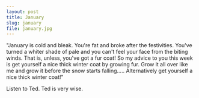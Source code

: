 ```yaml
---
layout: post
title: January
slug: january
file: january.jpg
---
```


<p>&quot;January is cold and bleak.
You&#39;re fat and broke after the festivities.
You&#39;ve turned a whiter shade of pale and you can&#39;t feel your face from the biting winds.
That is, unless, you&#39;ve got a fur coat!
So my advice to you this week is get yourself a nice thick winter coat by growing fur. Grow it all over like me and grow it before the snow starts falling.....
Alternatively get yourself a nice thick winter coat!&quot;</p>

<p>Listen to Ted.
Ted is very wise.</p>
